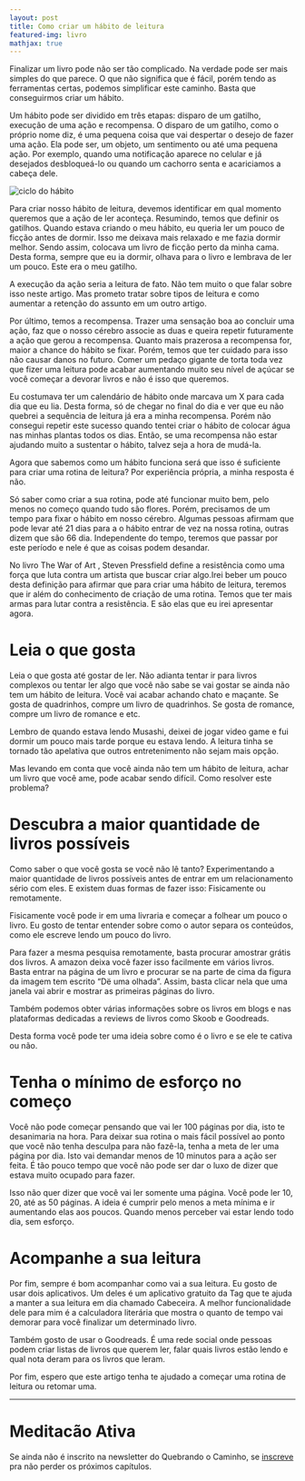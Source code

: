 ```yaml
---
layout: post
title: Como criar um hábito de leitura
featured-img: livro
mathjax: true
---
```


Finalizar um livro pode não ser tão complicado. Na verdade pode ser mais simples do que parece. O que não significa que é fácil, porém tendo as ferramentas certas, podemos simplificar este caminho. Basta que conseguirmos criar um hábito.

Um hábito pode ser dividido em três etapas: disparo de um gatilho, execução de uma ação e recompensa. O disparo de um gatilho, como o próprio nome diz, é uma pequena coisa que vai despertar o desejo de fazer uma ação. Ela pode ser, um objeto, um sentimento ou até uma pequena ação. Por exemplo, quando uma notificação aparece no celular e já desejados desbloqueá-lo ou quando um cachorro senta e acariciamos a cabeça dele.

![ciclo do hábito]({{site.url}}/assets/img/posts/habito.jpeg)

Para criar nosso hábito de leitura, devemos identificar em qual momento queremos que a ação de ler aconteça. Resumindo, temos que definir os gatilhos. Quando estava criando o meu hábito, eu queria ler um pouco de ficção antes de dormir. Isso me deixava mais relaxado e me fazia dormir melhor. Sendo assim, colocava um livro de ficção perto da minha cama. Desta forma, sempre que eu ia dormir, olhava para o livro e lembrava de ler um pouco. Este era o meu gatilho. 

A execução da ação seria a leitura de fato. Não tem muito o que falar sobre isso neste artigo. Mas prometo tratar sobre tipos de leitura e como aumentar a retenção do assunto em um outro artigo.

Por último, temos a recompensa. Trazer uma sensação boa ao concluir uma ação, faz que o nosso cérebro associe as duas e queira repetir futuramente a ação que gerou a recompensa. Quanto mais prazerosa a recompensa for, maior a chance do hábito se fixar. Porém, temos que ter cuidado para isso não causar danos no futuro. Comer um pedaço gigante de torta toda vez que fizer uma leitura pode acabar aumentando muito seu nível de açúcar se você começar a devorar livros e não é isso que queremos.

Eu costumava ter um calendário de hábito onde marcava um X para cada dia que eu lia. Desta forma, só de chegar no final do dia e ver que eu não quebrei a sequência de leitura já era a minha recompensa. Porém não consegui repetir este sucesso quando tentei criar o hábito de colocar água nas minhas plantas todos os dias. Então, se uma recompensa não estar ajudando muito a sustentar o hábito, talvez seja a hora de mudá-la. 

Agora que sabemos como um hábito funciona será que isso é suficiente para criar uma rotina de leitura? Por experiência própria, a minha resposta é não. 

Só saber como criar a sua rotina, pode até funcionar muito bem, pelo menos no começo quando tudo são flores. Porém, precisamos de um tempo para fixar o hábito em nosso cérebro. Algumas pessoas afirmam que pode levar até 21 dias para a o hábito entrar de vez na nossa rotina, outras dizem que são 66 dia. Independente do tempo, teremos que passar por este período e nele é que as coisas podem desandar. 

No livro The War of Art , Steven Pressfield define a resistência como uma força que luta contra um artista que buscar criar algo.Irei beber um pouco desta definição para afirmar que para criar uma hábito de leitura, teremos que ir além do conhecimento de criação de uma rotina. Temos que ter mais armas para lutar contra a resistência. E são elas que eu irei apresentar agora. 

# Leia o que gosta 

Leia o que gosta até gostar de ler. Não adianta tentar ir para livros complexos ou tentar ler algo que você não sabe se vai gostar se ainda não tem um hábito de leitura. Você vai acabar achando chato e maçante. Se gosta de quadrinhos, compre um livro de quadrinhos. Se gosta de romance, compre um livro de romance e etc. 

 Lembro de quando estava lendo Musashi, deixei de jogar video game e fui dormir um pouco mais tarde porque eu estava lendo. A leitura tinha se tornado tão apelativa que outros entretenimento não sejam mais opção.

Mas levando em conta que você ainda não tem um hábito de leitura, achar um livro que você ame, pode acabar sendo difícil. Como resolver este problema? 

# Descubra a maior quantidade de livros possíveis

Como saber o que você gosta se você não lê tanto? Experimentando a maior quantidade de livros possíveis antes de entrar em um relacionamento sério com eles. E existem duas formas de fazer isso: Fisicamente ou remotamente. 

Fisicamente você pode ir em uma livraria e começar a folhear um pouco o livro. Eu gosto de tentar entender sobre como o autor separa os conteúdos, como ele escreve lendo um pouco do livro. 

Para fazer a mesma pesquisa remotamente, basta procurar amostrar grátis dos livros.  A amazon deixa você fazer isso facilmente em vários livros. Basta entrar na página de um livro e procurar se na parte de cima da figura da imagem tem escrito “Dë uma olhada”. Assim,  basta clicar nela que uma janela vai abrir e mostrar as primeiras páginas do livro. 

Também podemos obter várias informações sobre os livros em blogs e nas plataformas dedicadas a reviews de livros como Skoob e Goodreads. 

Desta forma você pode ter uma ideia sobre como é o livro e se ele te cativa ou não.

# Tenha o mínimo de esforço no começo

Você não pode começar pensando que vai ler 100 páginas por dia, isto te desanimaria na hora. Para deixar sua rotina o mais fácil possível ao ponto que você não tenha desculpa para não fazê-la, tenha a meta de ler uma página por dia. Isto vai demandar menos de 10 minutos para a ação ser feita. É tão pouco tempo que você não pode ser dar o luxo de  dizer que estava muito ocupado para fazer. 

Isso não quer dizer que você vai ler somente uma página. Você pode ler 10, 20, até as 50 páginas. A ideia é cumprir pelo menos a meta mínima e ir aumentando elas aos poucos. Quando menos perceber vai estar lendo todo dia, sem esforço.

# Acompanhe a sua leitura

Por fim, sempre é bom acompanhar como vai a sua leitura. Eu gosto de usar dois aplicativos. Um deles é um aplicativo gratuito da Tag que te ajuda a manter a sua leitura em dia chamado Cabeceira. A melhor funcionalidade dele para mim é a calculadora literária que mostra o quanto de tempo vai demorar para você finalizar um determinado livro.

Também gosto de usar o Goodreads. É uma rede social onde pessoas podem criar listas de livros que querem ler, falar quais livros estão lendo e qual nota deram para os livros que leram. 

Por fim, espero que este artigo tenha te ajudado a começar uma rotina de leitura ou retomar uma. 

***

# Meditacão Ativa

Se ainda não é inscrito na newsletter do Quebrando o Caminho, se [inscreve](https://quebrandoocaminho.substack.com/subscribe) pra não perder os próximos capítulos.